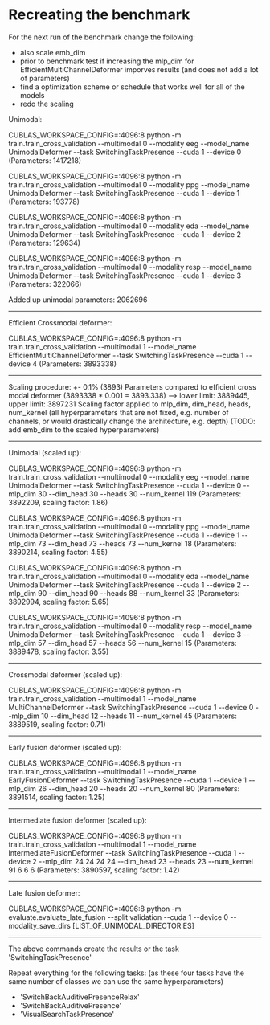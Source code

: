 # Recreating the benchmark

For the next run of the benchmark change the following:
- also scale emb_dim 
- prior to benchmark test if increasing the mlp_dim for EfficientMultiChannelDeformer imporves results (and does not add a lot of parameters)
- find a optimization scheme or schedule that works well for all of the models
- redo the scaling


Unimodal:

CUBLAS_WORKSPACE_CONFIG=:4096:8 python -m train.train_cross_validation --multimodal 0 --modality eeg  --model_name UnimodalDeformer --task SwitchingTaskPresence --cuda 1 --device 0
(Parameters: 1417218)

CUBLAS_WORKSPACE_CONFIG=:4096:8 python -m train.train_cross_validation --multimodal 0 --modality ppg  --model_name UnimodalDeformer --task SwitchingTaskPresence --cuda 1 --device 1
(Parameters: 193778)

CUBLAS_WORKSPACE_CONFIG=:4096:8 python -m train.train_cross_validation --multimodal 0 --modality eda  --model_name UnimodalDeformer --task SwitchingTaskPresence --cuda 1 --device 2
(Parameters: 129634)

CUBLAS_WORKSPACE_CONFIG=:4096:8 python -m train.train_cross_validation --multimodal 0 --modality resp  --model_name UnimodalDeformer --task SwitchingTaskPresence --cuda 1 --device 3
(Parameters: 322066)

Added up unimodal parameters: 2062696 

-----------

Efficient Crossmodal deformer:

CUBLAS_WORKSPACE_CONFIG=:4096:8 python -m train.train_cross_validation --multimodal 1  --model_name EfficientMultiChannelDeformer --task SwitchingTaskPresence --cuda 1 --device 4
(Parameters: 3893338)

-----------

Scaling procedure: 
+- 0.1% (3893) Parameters compared to efficient cross modal deformer (3893338 * 0.001 = 3893.338)
--> lower limit: 3889445, upper limit: 3897231
Scaling factor applied to mlp_dim, dim_head, heads, num_kernel (all hyperparameters that are not fixed, e.g. number of channels, or would drastically change the architecture, e.g. depth)
(TODO: add emb_dim to the scaled hyperparameters)

-----------

Unimodal (scaled up): 

CUBLAS_WORKSPACE_CONFIG=:4096:8 python -m train.train_cross_validation --multimodal 0 --modality eeg  --model_name UnimodalDeformer --task SwitchingTaskPresence --cuda 1 --device 0 --mlp_dim 30 --dim_head 30 --heads 30 --num_kernel 119
(Parameters: 3892209, scaling factor: 1.86)

CUBLAS_WORKSPACE_CONFIG=:4096:8 python -m train.train_cross_validation --multimodal 0 --modality ppg --model_name UnimodalDeformer --task SwitchingTaskPresence --cuda 1 --device 1 --mlp_dim 73 --dim_head 73 --heads 73 --num_kernel 18
(Parameters: 3890214, scaling factor: 4.55)

CUBLAS_WORKSPACE_CONFIG=:4096:8 python -m train.train_cross_validation --multimodal 0 --modality eda --model_name UnimodalDeformer --task SwitchingTaskPresence --cuda 1 --device 2 --mlp_dim 90 --dim_head 90 --heads 88 --num_kernel 33
(Parameters: 3892994, scaling factor: 5.65)

CUBLAS_WORKSPACE_CONFIG=:4096:8 python -m train.train_cross_validation --multimodal 0 --modality resp --model_name UnimodalDeformer --task SwitchingTaskPresence --cuda 1 --device 3 --mlp_dim 57 --dim_head 57 --heads 56 --num_kernel 15
(Parameters: 3889478, scaling factor: 3.55)

-----------

Crossmodal deformer (scaled up):

CUBLAS_WORKSPACE_CONFIG=:4096:8 python -m train.train_cross_validation --multimodal 1  --model_name MultiChannelDeformer --task SwitchingTaskPresence --cuda 1 --device 0 --mlp_dim 10 --dim_head 12 --heads 11 --num_kernel 45
(Parameters: 3889519, scaling factor: 0.71)

-----------

Early fusion deformer (scaled up):

CUBLAS_WORKSPACE_CONFIG=:4096:8 python -m train.train_cross_validation --multimodal 1  --model_name EarlyFusionDeformer --task SwitchingTaskPresence --cuda 1 --device 1 --mlp_dim 26 --dim_head 20 --heads 20 --num_kernel 80
(Parameters: 3891514, scaling factor: 1.25)

-----------

Intermediate fusion deformer (scaled up):

CUBLAS_WORKSPACE_CONFIG=:4096:8 python -m train.train_cross_validation --multimodal 1  --model_name IntermediateFusionDeformer --task SwitchingTaskPresence --cuda 1 --device 2 --mlp_dim 24 24 24 24 --dim_head 23 --heads 23 --num_kernel 91 6 6 6
(Parameters: 3890597, scaling factor: 1.42)

-----------

Late fusion deformer: 

CUBLAS_WORKSPACE_CONFIG=:4096:8 python -m evaluate.evaluate_late_fusion --split validation --cuda 1 --device 0 --modality_save_dirs [LIST_OF_UNIMODAL_DIRECTORIES]

-----------

The above commands create the results or the task 'SwitchingTaskPresence'

Repeat everything for the following tasks: 
(as these four tasks have the same number of classes we can use the same hyperparameters)
- 'SwitchBackAuditivePresenceRelax'
- 'SwitchBackAuditivePresence'
- 'VisualSearchTaskPresence'




